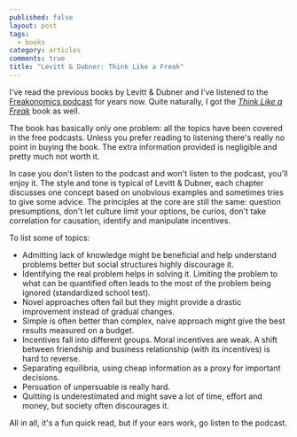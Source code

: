 ```yaml
---
published: false
layout: post
tags: 
  - books
category: articles
comments: true
title: "Levitt & Dubner: Think Like a Freak"
---
```


I've read the previous books by Levitt & Dubner and I've listened to the [Freakonomics podcast](http://freakonomics.com/radio/) for years now. Quite naturally, I got the *[Think Like a Freak](https://www.goodreads.com/book/show/17331349-think-like-a-freak)* book as well.

The book has basically only one problem: all the topics have been covered in the free podcasts. Unless you prefer reading to listening there's really no point in buying the book. The extra information provided is negligible and pretty much not worth it.

In case you don't listen to the podcast and won't listen to the podcast, you'll enjoy it. The style and tone is typical of Levitt & Dubner, each chapter discusses one concept based on unobvious examples and sometimes tries to give some advice. The principles at the core are still the same: question presumptions, don't let culture limit your options, be curios, don't take correlation for causation, identify and manipulate incentives.

To list some of topics: 

- Admitting lack of knowledge might be beneficial and help understand problems better but social structures highly discourage it.
- Identifying the real problem helps in solving it. Limiting the problem to what can be quantified often leads to the most of the problem being ignored (standardized school test).
- Novel approaches often fail but they might provide a drastic improvement instead of gradual changes.
- Simple is often better than complex, naive approach might give the best results measured on a budget.
- Incentives fall into different groups. Moral incentives are weak. A shift between friendship and business relationship (with its incentives) is hard to reverse.
- Separating equilibria, using cheap information as a proxy for important decisions.
- Persuation of unpersuable is really hard.
- Quitting is underestimated and might save a lot of time, effort and money, but society often discourages it.

All in all, it's a fun quick read, but if your ears work, go listen to the podcast. 